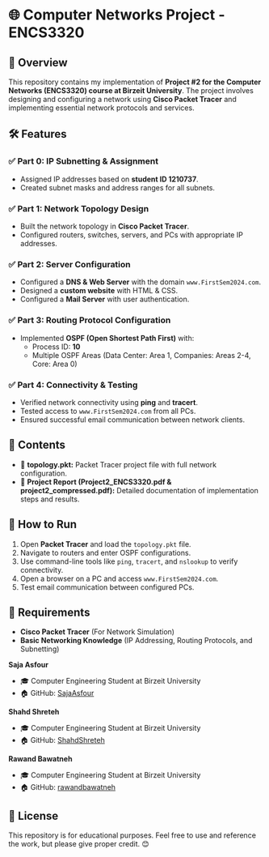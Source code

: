 # 🌐 Computer Networks Project - ENCS3320

## 📌 Overview

This repository contains my implementation of **Project #2 for the Computer Networks (ENCS3320) course at Birzeit University**. The project involves designing and configuring a network using **Cisco Packet Tracer** and implementing essential network protocols and services.

## 🛠 Features

### ✅ **Part 0: IP Subnetting & Assignment**
- Assigned IP addresses based on **student ID 1210737**.
- Created subnet masks and address ranges for all subnets.

### ✅ **Part 1: Network Topology Design**
- Built the network topology in **Cisco Packet Tracer**.
- Configured routers, switches, servers, and PCs with appropriate IP addresses.

### ✅ **Part 2: Server Configuration**
- Configured a **DNS & Web Server** with the domain `www.FirstSem2024.com`.
- Designed a **custom website** with HTML & CSS.
- Configured a **Mail Server** with user authentication.

### ✅ **Part 3: Routing Protocol Configuration**
- Implemented **OSPF (Open Shortest Path First)** with:
  - Process ID: **10**
  - Multiple OSPF Areas (Data Center: Area 1, Companies: Areas 2-4, Core: Area 0)

### ✅ **Part 4: Connectivity & Testing**
- Verified network connectivity using **ping** and **tracert**.
- Tested access to `www.FirstSem2024.com` from all PCs.
- Ensured successful email communication between network clients.

## 📂 Contents

- 📜 **topology.pkt:** Packet Tracer project file with full network configuration.
- 📄 **Project Report (Project2_ENCS3320.pdf & project2_compressed.pdf):** Detailed documentation of implementation steps and results.
 
## 🚀 How to Run

1. Open **Packet Tracer** and load the `topology.pkt` file.
2. Navigate to routers and enter OSPF configurations.
3. Use command-line tools like `ping`, `tracert`, and `nslookup` to verify connectivity.
4. Open a browser on a PC and access `www.FirstSem2024.com`.
5. Test email communication between configured PCs.

## 📌 Requirements

- **Cisco Packet Tracer** (For Network Simulation)
- **Basic Networking Knowledge** (IP Addressing, Routing Protocols, and Subnetting)

**Saja Asfour**

- 🎓 Computer Engineering Student at Birzeit University
- 🏠 GitHub: [SajaAsfour](https://github.com/SajaAsfour)

**Shahd Shreteh**
- 🎓 Computer Engineering Student at Birzeit University
- 🏠 GitHub: [ShahdShreteh](https://github.com/ShahdShreteh)

**Rawand Bawatneh**
- 🎓 Computer Engineering Student at Birzeit University
- 🏠 GitHub: [rawandbawatneh](https://github.com/rawandbawatneh)

## 📜 License

This repository is for educational purposes. Feel free to use and reference the work, but please give proper credit. 😊
